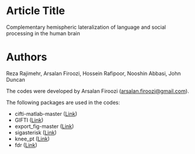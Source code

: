 # Article Title
Complementary hemispheric lateralization of language and social processing in the human brain

# Authors
Reza Rajimehr, Arsalan Firoozi, Hossein Rafipoor, Nooshin Abbasi, John Duncan

The codes were developed by Arsalan Firoozi (arsalan.firoozi@gmail.com).

The following packages are used in the codes:

- cifti-matlab-master ([Link](https://github.com/Washington-University/cifti-matlab))
- GIFTI ([Link](https://github.com/gllmflndn/gifti))
- export_fig-master ([Link](https://github.com/altmany/export_fig))
- sigasterisk ([Link](https://github.com/arsalanfiroozi/sigasterisk))
- knee_pt ([Link](https://uk.mathworks.com/matlabcentral/fileexchange/35094-knee-point))
- fdr ([Link](https://brainder.org/2011/09/05/fdr-corrected-fdr-adjusted-p-values/))